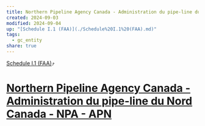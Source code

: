 ```yaml
---
title: Northern Pipeline Agency Canada - Administration du pipe-line du Nord Canada - NPA - APN
created: 2024-09-03
modified: 2024-09-04
up: "[Schedule I.1 (FAA)](./Schedule%20I.1%20(FAA).md)"
tags:
  - gc_entity
share: true
---
```

[Schedule I.1 (FAA)](./Schedule%20I.1%20(FAA).md)⤴️
# [Northern Pipeline Agency Canada - Administration du pipe-line du Nord Canada - NPA - APN](Northern%20Pipeline%20Agency%20Canada%20-%20Administration%20du%20pipe-line%20du%20Nord%20Canada%20-%20NPA%20-%20APN.md)
